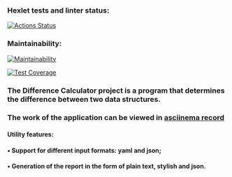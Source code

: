 
### Hexlet tests and linter status:

[![Actions Status](https://github.com/funnyDevGirl/java-project-71/actions/workflows/hexlet-check.yml/badge.svg)](https://github.com/funnyDevGirl/java-project-71/actions)

### Maintainability:

[![Maintainability](https://api.codeclimate.com/v1/badges/9c2735bfa8f31e9a578f/maintainability)](https://codeclimate.com/github/funnyDevGirl/java-project-71/maintainability)

[![Test Coverage](https://api.codeclimate.com/v1/badges/9c2735bfa8f31e9a578f/test_coverage)](https://codeclimate.com/github/funnyDevGirl/java-project-71/test_coverage)

### The Difference Calculator project is a program that determines the difference between two data structures.

### The work of the application can be viewed in [asciinema record](https://asciinema.org/a/HkCh4uNuYVz0X483fzWIppxvG)

#### Utility features:
#### • Support for different input formats: yaml and json;
#### • Generation of the report in the form of plain text, stylish and json.
